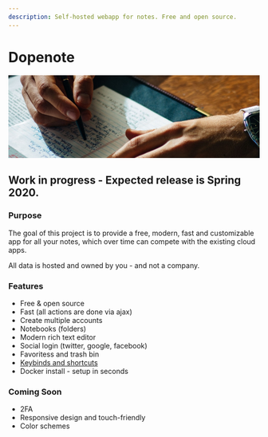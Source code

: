 ```yaml
---
description: Self-hosted webapp for notes. Free and open source.
---
```


# Dopenote

![](.gitbook/assets/dopenote.png)

## Work in progress - Expected release is Spring 2020.

### Purpose

The goal of this project is to provide a free, modern, fast and customizable app for all your notes, which over time can compete with the existing cloud apps.

All data is hosted and owned by you - and not a company.

### Features

* Free & open source
* Fast \(all actions are done via ajax\)
* Create multiple accounts
* Notebooks \(folders\)
* Modern rich text editor
* Social login \(twitter, google, facebook\)
* Favoritess and trash bin
* [Keybinds and shortcuts](keybinds-and-shortcuts.md)
* Docker install - setup in seconds

### Coming Soon

* 2FA
* Responsive design and touch-friendly
* Color schemes

